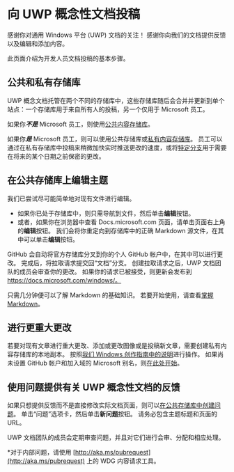 # <a name="contributing-to-uwp-conceptual-documentation"></a>向 UWP 概念性文档投稿

感谢你对通用 Windows 平台 (UWP) 文档的关注！ 感谢你向我们的文档提供反馈以及编辑和添加内容。

此页面介绍为开发人员文档投稿的基本步骤。

## <a name="public-and-private-repos"></a>公共和私有存储库

UWP 概念文档托管在两个不同的存储库中，这些存储库随后会合并并更新到单个站点：一个存储库用于来自所有人的投稿，另一个仅用于 Microsoft 员工。

如果你***不是*** Microsoft 员工，则使用[公共内容存储库](https://github.com/MicrosoftDocs/windows-uwp)。

如果你***是*** Microsoft 员工，则可以使用公共存储库或[私有内容存储库](https://cpubwin.visualstudio.com/_git/windows-uwp)。 员工可以通过在私有存储库中投稿来稍微加快实时推送更改的速度，或将[特定分支](https://review.docs.microsoft.com/en-us/windows-authoring-guide/uwp/conceptual/setup-local-repo-for-large-changes#what-branch-should-i-use-for-my-authoring)用于需要在将来的某个日期之前保密的更改。

## <a name="editing-topics-on-the-public-repo"></a>在公共存储库上编辑主题

我们已尝试尽可能简单地对现有文件进行编辑。 
- 如果你已处于存储库中，则只需导航到文件，然后单击**编辑**按钮。  
- 或者，如果你在浏览器中查看 Docs.microsoft.com 页面，请单击页面右上角的**编辑**按钮。 我们会将你重定向到存储库中的正确 Markdown 源文件，在其中可以单击**编辑**按钮。 

GitHub 会自动将官方存储库分叉到你的个人 GitHub 帐户中，在其中可以进行更改。 完成后，将拉取请求提交回“文档”分支。 创建拉取请求之后，UWP 文档团队的成员会审查你的更改。 如果你的请求已被接受，则更新会发布到 https://docs.microsoft.com/windows/。

只需几分钟便可以了解 Markdown 的基础知识。  若要开始使用，请查看[掌握 Markdown](https://guides.github.com/features/mastering-markdown/)。

## <a name="making-more-substantial-changes"></a>进行更重大更改

若要对现有文章进行重大更改、添加或更改图像或是投稿新文章，需要创建私有内容存储库的本地副本。 按照[我们 Windows 创作指南中的说明](https://review.docs.microsoft.com/en-us/windows-authoring-guide/uwp/conceptual/)进行操作。 如果尚未设置 GitHub 帐户和加入域的 Microsoft 别名，则[在此处开始](https://review.docs.microsoft.com/en-us/windows-authoring-guide/github-account)。

## <a name="using-issues-to-provide-feedback-on-uwp-conceptual-documentation"></a>使用问题提供有关 UWP 概念性文档的反馈

如果只想提供反馈而不是直接修改实际文档页面，则可以[在公共存储库中创建问题](https://github.com/MicrosoftDocs/windows-uwp/issues)。 单击“问题”选项卡，然后单击**新问题**按钮。 请务必包含主题标题和页面的 URL。

UWP 文档团队的成员会定期审查问题，并且对它们进行会审、分配和相应处理。

*对于内部问题，请使用 [http://aka.ms/pubrequest](http://aka.ms/pubrequest) 上的 WDG 内容请求工具。 
